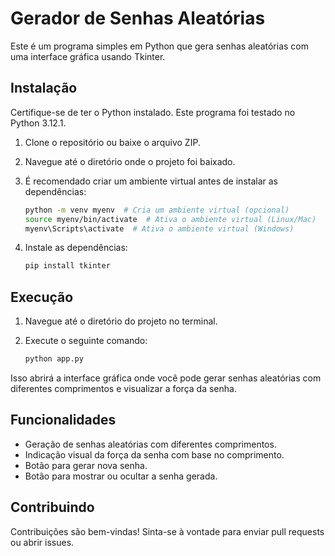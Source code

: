 # Gerador de Senhas Aleatórias

Este é um programa simples em Python que gera senhas aleatórias com uma interface gráfica usando Tkinter.

## Instalação

Certifique-se de ter o Python instalado. Este programa foi testado no Python 3.12.1.

1. Clone o repositório ou baixe o arquivo ZIP.
2. Navegue até o diretório onde o projeto foi baixado.
3. É recomendado criar um ambiente virtual antes de instalar as dependências:

    ```bash
    python -m venv myenv  # Cria um ambiente virtual (opcional)
    source myenv/bin/activate  # Ativa o ambiente virtual (Linux/Mac)
    myenv\Scripts\activate  # Ativa o ambiente virtual (Windows)
    ```

4. Instale as dependências:

    ```bash
    pip install tkinter
    ```

## Execução

1. Navegue até o diretório do projeto no terminal.
2. Execute o seguinte comando:

    ```bash
    python app.py
    ```

Isso abrirá a interface gráfica onde você pode gerar senhas aleatórias com diferentes comprimentos e visualizar a força da senha.

## Funcionalidades

- Geração de senhas aleatórias com diferentes comprimentos.
- Indicação visual da força da senha com base no comprimento.
- Botão para gerar nova senha.
- Botão para mostrar ou ocultar a senha gerada.

## Contribuindo

Contribuições são bem-vindas! Sinta-se à vontade para enviar pull requests ou abrir issues.
